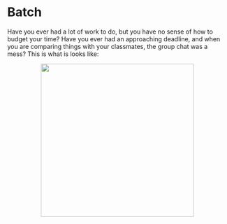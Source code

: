 # Batch

Have you ever had a lot of work to do, but you have no sense of how to budget your time? Have you ever had an approaching deadline, and when you are comparing things with your classmates, the group chat was a mess? This is what is looks like:

<p align="center">
  <img src="enghacks/master/path/to/unorganizedchat.jpg" width="350"/>
</p>
